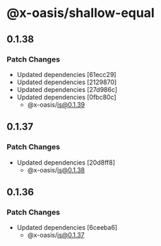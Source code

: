 # @x-oasis/shallow-equal

## 0.1.38

### Patch Changes

- Updated dependencies [61ecc29]
- Updated dependencies [2129870]
- Updated dependencies [27d986c]
- Updated dependencies [0fbc80c]
  - @x-oasis/is@0.1.39

## 0.1.37

### Patch Changes

- Updated dependencies [20d8ff8]
  - @x-oasis/is@0.1.38

## 0.1.36

### Patch Changes

- Updated dependencies [6ceeba6]
  - @x-oasis/is@0.1.37
